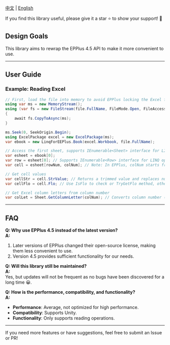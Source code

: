 [中文](README.md) | [English](README_EN.md)

If you find this library useful, please give it a star ⭐ to show your support! 🙇‍

## Design Goals
This library aims to rewrap the EPPlus 4.5 API to make it more convenient to use.

---

## User Guide

### Example: Reading Excel

```csharp
// First, load the file into memory to avoid EPPlus locking the Excel file.
using var ms = new MemoryStream();
using (var fs = new FileStream(file.FullName, FileMode.Open, FileAccess.Read, FileShare.ReadWrite))
{
    await fs.CopyToAsync(ms);
}

ms.Seek(0, SeekOrigin.Begin);
using ExcelPackage excel = new ExcelPackage(ms);
var ebook = new LinqForEEPlus.Book(excel.Workbook, file.FullName);

// Access the first sheet, supports IEnumerable<Sheet> interface for LINQ operations
var esheet = ebook[0];
var row = esheet[0]; // Supports IEnumerable<Row> interface for LINQ operations
var cell = esheet[rowNum, colNum]; // Note: In EPPlus, colNum starts from 1 (not 0), valid range is [1,+∞)

// Get cell values
var cellStr = cell.StrValue; // Returns a trimmed value and replaces null with an empty string ""
var cellFlo = cell.Flo; // Use IsFlo to check or TryGetFlo method, otherwise, non-float values will throw exceptions

// Get Excel column letters from column number
var colLet = Sheet.GetColumnLetter(colNum); // Converts column number (e.g., 123) to Excel column letters (e.g., "ABC")
```

---

## FAQ

**Q: Why use EPPlus 4.5 instead of the latest version?**  
**A:**  
1. Later versions of EPPlus changed their open-source license, making them less convenient to use.  
2. Version 4.5 provides sufficient functionality for our needs.

**Q: Will this library still be maintained?**  
**A:**  
Yes, but updates will not be frequent as no bugs have been discovered for a long time 😀.

**Q: How is the performance, compatibility, and functionality?**  
**A:**  
- **Performance**: Average, not optimized for high performance.  
- **Compatibility**: Supports Unity.  
- **Functionality**: Only supports reading operations.

---

If you need more features or have suggestions, feel free to submit an Issue or PR!

